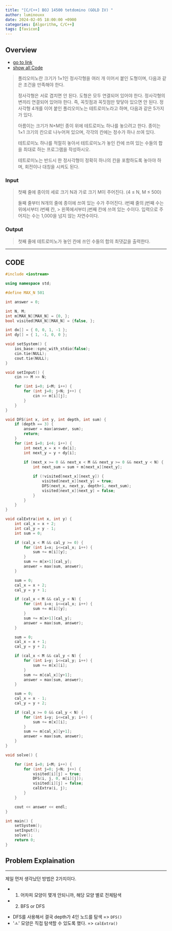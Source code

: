```yaml
---
title: "[C/C++] BOJ 14500 tetdomino (GOLD IV) "
author: luminouxx 
date: 2024-02-05 18:00:00 +0900
categories: [Algorithm, C/C++]
tags: [favicon]
---
```


## Overview

+ [go to link](https://www.acmicpc.net/problem/14500)
+ [show all Code](https://github.com/luminouxx/Algorithm_Problems/blob/main/14500.cpp)

> 폴리오미노란 크기가 1×1인 정사각형을 여러 개 이어서 붙인 도형이며, 다음과 같은 조건을 만족해야 한다.
>
> 정사각형은 서로 겹치면 안 된다.
> 도형은 모두 연결되어 있어야 한다.
> 정사각형의 변끼리 연결되어 있어야 한다. 즉, 꼭짓점과 꼭짓점만 맞닿아 있으면 안 된다.
> 정사각형 4개를 이어 붙인 폴리오미노는 테트로미노라고 하며, 다음과 같은 5가지가 있다.
>
> 아름이는 크기가 N×M인 종이 위에 테트로미노 하나를 놓으려고 한다. 종이는 1×1 크기의 칸으로 나누어져 있으며, 각각의 칸에는 정수가 하나 쓰여 있다.
>
> 테트로미노 하나를 적절히 놓아서 테트로미노가 놓인 칸에 쓰여 있는 수들의 합을 최대로 하는 프로그램을 작성하시오.
>
> 테트로미노는 반드시 한 정사각형이 정확히 하나의 칸을 포함하도록 놓아야 하며, 회전이나 대칭을 시켜도 된다.


### Input
> 첫째 줄에 종이의 세로 크기 N과 가로 크기 M이 주어진다. (4 ≤ N, M ≤ 500)
>
> 둘째 줄부터 N개의 줄에 종이에 쓰여 있는 수가 주어진다. i번째 줄의 j번째 수는 위에서부터 i번째 칸, > 왼쪽에서부터 j번째 칸에 쓰여 있는 수이다. 입력으로 주어지는 수는 1,000을 넘지 않는 자연수이다.

### Output
> 첫째 줄에 테트로미노가 놓인 칸에 쓰인 수들의 합의 최댓값을 출력한다.

---

## CODE

```cpp
#include <iostream>

using namespace std;

#define MAX_N 501

int answer = 0;

int N, M;
int m[MAX_N][MAX_N] = {0, };
bool visited[MAX_N][MAX_N] = {false, };

int dx[] = { 0, 0, 1, -1 };
int dy[] = { 1, -1, 0, 0 };

void setSystem() {
    ios_base::sync_with_stdio(false);
    cin.tie(NULL);
    cout.tie(NULL);
}

void setInput() {
    cin >> M >> N;

    for (int i=0; i<M; i++) {
        for (int j=0; j<N; j++) {
            cin >> m[i][j];
        }
    }
}

void DFS(int x, int y, int depth, int sum) {
    if (depth == 3) {
        answer = max(answer, sum);
        return;
    }
    for (int i=0; i<4; i++) {
        int next_x = x + dx[i];
        int next_y = y + dy[i];
        
        if (next_x >= 0 && next_x < M && next_y >= 0 && next_y < N) {
            int next_sum = sum + m[next_x][next_y];

            if (!visited[next_x][next_y]) {
                visited[next_x][next_y] = true;
                DFS(next_x, next_y, depth+1, next_sum);
                visited[next_x][next_y] = false;
            }
        }
    }
}

void calExtra(int x, int y) {
    int cal_x = x + 2;
    int cal_y = y - 1;
    int sum = 0;

    if (cal_x < M && cal_y >= 0) {
        for (int i=x; i<=cal_x; i++) {
            sum += m[i][y];
        }
        sum += m[x+1][cal_y];
        answer = max(sum, answer);
    }

    sum = 0;
    cal_x = x + 2;
    cal_y = y + 1;

    if (cal_x < M && cal_y < N) {
        for (int i=x; i<=cal_x; i++) {
            sum += m[i][y];
        }
        sum += m[x+1][cal_y];
        answer = max(sum, answer);
    }

    sum = 0;
    cal_x = x + 1;
    cal_y = y + 2;

    if (cal_x < M && cal_y < N) {
        for (int i=y; i<=cal_y; i++) {
            sum += m[x][i];
        }
        sum += m[cal_x][y+1];
        answer = max(sum, answer);
    }

    sum = 0;
    cal_x = x - 1;
    cal_y = y + 2;

    if (cal_x >= 0 && cal_y < N) {
        for (int i=y; i<=cal_y; i++) {
            sum += m[x][i];
        }
        sum += m[cal_x][y+1];
        answer = max(sum, answer);
    }
}

void solve() {

    for (int i=0; i<M; i++) {
        for (int j=0; j<N; j++) {
            visited[i][j] = true;
            DFS(i, j, 0, m[i][j]);
            visited[i][j] = false;
            calExtra(i, j);
        }
    }

    cout << answer << endl;
}

int main() {
    setSystem();
    setInput();
    solve();
    return 0;
}
```


## Problem Explaination
---

제일 먼저 생각났던 방법은 2가지이다.
- 1. 어차피 모양이 몇개 안되니까, 해당 모양 별로 전체탐색
- 2. BFS or DFS 

+ DFS를 사용해서 결국 depth가 4인 노드를 탐색 => `DFS()`
+ 'ㅗ' 모양은 직접 탐색할 수 있도록 했다. => `calExtra()` 
